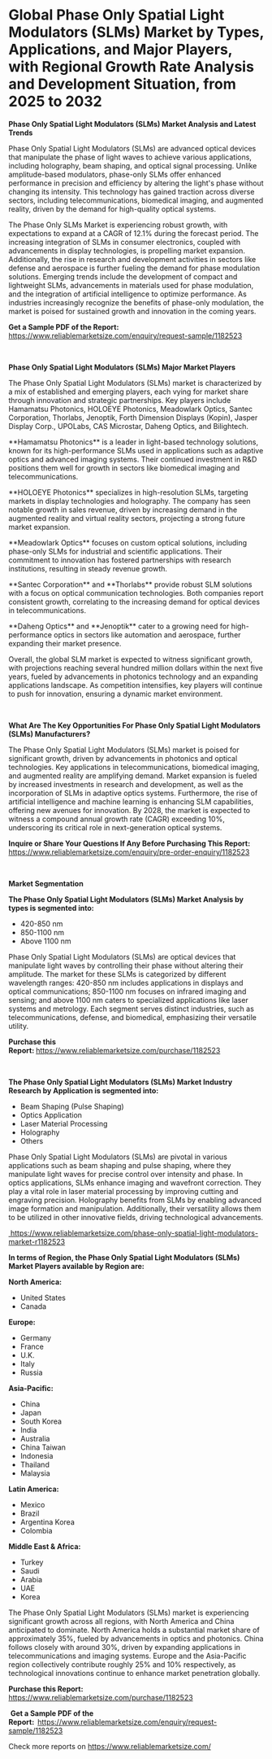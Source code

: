 <p><h1>Global Phase Only Spatial Light Modulators (SLMs) Market by Types, Applications, and Major Players, with Regional Growth Rate Analysis and Development Situation, from 2025 to 2032</h1></p><p><strong>Phase Only Spatial Light Modulators (SLMs) Market Analysis and Latest Trends</strong></p>
<p><p>Phase Only Spatial Light Modulators (SLMs) are advanced optical devices that manipulate the phase of light waves to achieve various applications, including holography, beam shaping, and optical signal processing. Unlike amplitude-based modulators, phase-only SLMs offer enhanced performance in precision and efficiency by altering the light's phase without changing its intensity. This technology has gained traction across diverse sectors, including telecommunications, biomedical imaging, and augmented reality, driven by the demand for high-quality optical systems.</p><p>The Phase Only SLMs Market is experiencing robust growth, with expectations to expand at a CAGR of 12.1% during the forecast period. The increasing integration of SLMs in consumer electronics, coupled with advancements in display technologies, is propelling market expansion. Additionally, the rise in research and development activities in sectors like defense and aerospace is further fueling the demand for phase modulation solutions. Emerging trends include the development of compact and lightweight SLMs, advancements in materials used for phase modulation, and the integration of artificial intelligence to optimize performance. As industries increasingly recognize the benefits of phase-only modulation, the market is poised for sustained growth and innovation in the coming years.</p></p>
<p><strong>Get a Sample PDF of the Report:&nbsp;</strong> <a href="https://www.reliablemarketsize.com/enquiry/request-sample/1182523?utm_campaign=3382&utm_medium=2&utm_source=Github&utm_content=ia&utm_term=24032025&utm_id=phase-only-spatial-light-modulators-slms">https://www.reliablemarketsize.com/enquiry/request-sample/1182523</a></p>
<p>&nbsp;</p>
<p><strong>Phase Only Spatial Light Modulators (SLMs) Major Market Players</strong></p>
<p><p>The Phase Only Spatial Light Modulators (SLMs) market is characterized by a mix of established and emerging players, each vying for market share through innovation and strategic partnerships. Key players include Hamamatsu Photonics, HOLOEYE Photonics, Meadowlark Optics, Santec Corporation, Thorlabs, Jenoptik, Forth Dimension Displays (Kopin), Jasper Display Corp., UPOLabs, CAS Microstar, Daheng Optics, and Bilightech.</p><p>**Hamamatsu Photonics** is a leader in light-based technology solutions, known for its high-performance SLMs used in applications such as adaptive optics and advanced imaging systems. Their continued investment in R&D positions them well for growth in sectors like biomedical imaging and telecommunications.</p><p>**HOLOEYE Photonics** specializes in high-resolution SLMs, targeting markets in display technologies and holography. The company has seen notable growth in sales revenue, driven by increasing demand in the augmented reality and virtual reality sectors, projecting a strong future market expansion.</p><p>**Meadowlark Optics** focuses on custom optical solutions, including phase-only SLMs for industrial and scientific applications. Their commitment to innovation has fostered partnerships with research institutions, resulting in steady revenue growth.</p><p>**Santec Corporation** and **Thorlabs** provide robust SLM solutions with a focus on optical communication technologies. Both companies report consistent growth, correlating to the increasing demand for optical devices in telecommunications.</p><p>**Daheng Optics** and **Jenoptik** cater to a growing need for high-performance optics in sectors like automation and aerospace, further expanding their market presence.</p><p>Overall, the global SLM market is expected to witness significant growth, with projections reaching several hundred million dollars within the next five years, fueled by advancements in photonics technology and an expanding applications landscape. As competition intensifies, key players will continue to push for innovation, ensuring a dynamic market environment.</p></p>
<p>&nbsp;</p>
<p><strong>What Are The Key Opportunities For Phase Only Spatial Light Modulators (SLMs) Manufacturers?</strong></p>
<p><p>The Phase Only Spatial Light Modulators (SLMs) market is poised for significant growth, driven by advancements in photonics and optical technologies. Key applications in telecommunications, biomedical imaging, and augmented reality are amplifying demand. Market expansion is fueled by increased investments in research and development, as well as the incorporation of SLMs in adaptive optics systems. Furthermore, the rise of artificial intelligence and machine learning is enhancing SLM capabilities, offering new avenues for innovation. By 2028, the market is expected to witness a compound annual growth rate (CAGR) exceeding 10%, underscoring its critical role in next-generation optical systems.</p></p>
<p><strong>Inquire or Share Your Questions If Any Before Purchasing This Report:</strong> <a href="https://www.reliablemarketsize.com/enquiry/pre-order-enquiry/1182523?utm_campaign=3382&utm_medium=2&utm_source=Github&utm_content=ia&utm_term=24032025&utm_id=phase-only-spatial-light-modulators-slms">https://www.reliablemarketsize.com/enquiry/pre-order-enquiry/1182523</a></p>
<p>&nbsp;</p>
<p><strong>Market Segmentation</strong></p>
<p><strong>The Phase Only Spatial Light Modulators (SLMs) Market Analysis by types is segmented into:</strong></p>
<p><ul><li>420-850 nm</li><li>850-1100 nm</li><li>Above 1100 nm</li></ul></p>
<p><p>Phase Only Spatial Light Modulators (SLMs) are optical devices that manipulate light waves by controlling their phase without altering their amplitude. The market for these SLMs is categorized by different wavelength ranges: 420-850 nm includes applications in displays and optical communications; 850-1100 nm focuses on infrared imaging and sensing; and above 1100 nm caters to specialized applications like laser systems and metrology. Each segment serves distinct industries, such as telecommunications, defense, and biomedical, emphasizing their versatile utility.</p></p>
<p><strong>Purchase this Report:&nbsp;</strong><a href="https://www.reliablemarketsize.com/purchase/1182523?utm_campaign=3382&utm_medium=2&utm_source=Github&utm_content=ia&utm_term=24032025&utm_id=phase-only-spatial-light-modulators-slms">https://www.reliablemarketsize.com/purchase/1182523</a></p>
<p>&nbsp;</p>
<p><strong>The Phase Only Spatial Light Modulators (SLMs) Market Industry Research by Application is segmented into:</strong></p>
<p><ul><li>Beam Shaping (Pulse Shaping)</li><li>Optics Application</li><li>Laser Material Processing</li><li>Holography</li><li>Others</li></ul></p>
<p><p>Phase Only Spatial Light Modulators (SLMs) are pivotal in various applications such as beam shaping and pulse shaping, where they manipulate light waves for precise control over intensity and phase. In optics applications, SLMs enhance imaging and wavefront correction. They play a vital role in laser material processing by improving cutting and engraving precision. Holography benefits from SLMs by enabling advanced image formation and manipulation. Additionally, their versatility allows them to be utilized in other innovative fields, driving technological advancements.</p></p>
<p><a href="https://www.reliablemarketsize.com/phase-only-spatial-light-modulators-market-r1182523?utm_campaign=3382&utm_medium=2&utm_source=Github&utm_content=ia&utm_term=24032025&utm_id=phase-only-spatial-light-modulators-slms">&nbsp;https://www.reliablemarketsize.com/phase-only-spatial-light-modulators-market-r1182523</a></p>
<p><strong>In terms of Region, the Phase Only Spatial Light Modulators (SLMs) Market Players available by Region are:</strong></p>
<p>
    <p> <strong> North America: </strong>
        <ul>
            <li>United States</li>
            <li>Canada</li>
        </ul>
        </p> 
    <p> <strong> Europe: </strong>
        <ul>
            <li>Germany</li>
            <li>France</li>
            <li>U.K.</li>
            <li>Italy</li>
            <li>Russia</li>
        </ul>
        </p> 
    <p> <strong> Asia-Pacific: </strong>
        <ul>
            <li>China</li>
            <li>Japan</li>
            <li>South Korea</li>
            <li>India</li>
            <li>Australia</li>
            <li>China Taiwan</li>
            <li>Indonesia</li>
            <li>Thailand</li>
            <li>Malaysia</li>
        </ul>
        </p> 
    <p> <strong> Latin America: </strong>
        <ul>
            <li>Mexico</li>
            <li>Brazil</li>
            <li>Argentina Korea</li>
            <li>Colombia</li>
        </ul>
        </p> 
    <p> <strong> Middle East & Africa: </strong>
        <ul>
            <li>Turkey</li>
            <li>Saudi</li>
            <li>Arabia</li>
            <li>UAE</li>
            <li>Korea</li>
        </ul>
    </p>
    </p>
<p><p>The Phase Only Spatial Light Modulators (SLMs) market is experiencing significant growth across all regions, with North America and China anticipated to dominate. North America holds a substantial market share of approximately 35%, fueled by advancements in optics and photonics. China follows closely with around 30%, driven by expanding applications in telecommunications and imaging systems. Europe and the Asia-Pacific region collectively contribute roughly 25% and 10% respectively, as technological innovations continue to enhance market penetration globally.</p></p>
<p><strong>Purchase this Report: </strong><a href="https://www.reliablemarketsize.com/purchase/1182523?utm_campaign=3382&utm_medium=2&utm_source=Github&utm_content=ia&utm_term=24032025&utm_id=phase-only-spatial-light-modulators-slms">https://www.reliablemarketsize.com/purchase/1182523</a></p>
<p>&nbsp;<strong>Get a Sample PDF of the Report:&nbsp;&nbsp;</strong><a href="https://www.reliablemarketsize.com/enquiry/request-sample/1182523?utm_campaign=3382&utm_medium=2&utm_source=Github&utm_content=ia&utm_term=24032025&utm_id=phase-only-spatial-light-modulators-slms">https://www.reliablemarketsize.com/enquiry/request-sample/1182523</a></p>
<p><strong></strong></p>
<p>Check more reports on <a href="https://www.reliablemarketsize.com/?utm_campaign=3382&utm_medium=2&utm_source=Github&utm_content=ia&utm_term=24032025&utm_id=phase-only-spatial-light-modulators-slms">https://www.reliablemarketsize.com/</a></p>